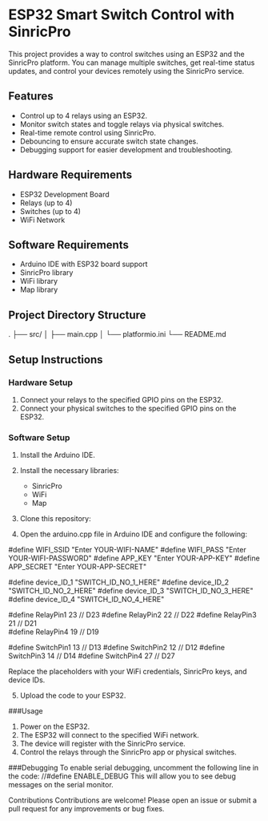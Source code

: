 # ESP32 Smart Switch Control with SinricPro

This project provides a way to control switches using an ESP32 and the SinricPro platform. You can manage multiple switches, get real-time status updates, and control your devices remotely using the SinricPro service.

## Features

- Control up to 4 relays using an ESP32.
- Monitor switch states and toggle relays via physical switches.
- Real-time remote control using SinricPro.
- Debouncing to ensure accurate switch state changes.
- Debugging support for easier development and troubleshooting.

## Hardware Requirements

- ESP32 Development Board
- Relays (up to 4)
- Switches (up to 4)
- WiFi Network

## Software Requirements

- Arduino IDE with ESP32 board support
- SinricPro library
- WiFi library
- Map library

## Project Directory Structure

.
├── src/
│   ├── main.cpp
│   └── platformio.ini
└── README.md





## Setup Instructions

### Hardware Setup

1. Connect your relays to the specified GPIO pins on the ESP32.
2. Connect your physical switches to the specified GPIO pins on the ESP32.

### Software Setup

1. Install the Arduino IDE.
2. Install the necessary libraries:
    - SinricPro
    - WiFi
    - Map

3. Clone this repository:

4. Open the arduino.cpp file in Arduino IDE and configure the following:


#define WIFI_SSID         "Enter YOUR-WIFI-NAME"
#define WIFI_PASS         "Enter YOUR-WIFI-PASSWORD"
#define APP_KEY           "Enter YOUR-APP-KEY"
#define APP_SECRET        "Enter YOUR-APP-SECRET"

#define device_ID_1       "SWITCH_ID_NO_1_HERE"
#define device_ID_2       "SWITCH_ID_NO_2_HERE"
#define device_ID_3       "SWITCH_ID_NO_3_HERE"
#define device_ID_4       "SWITCH_ID_NO_4_HERE"

#define RelayPin1         23  // D23
#define RelayPin2         22  // D22
#define RelayPin3         21  // D21              
#define RelayPin4         19  // D19

#define SwitchPin1        13  // D13
#define SwitchPin2        12  // D12
#define SwitchPin3        14  // D14
#define SwitchPin4        27  // D27


Replace the placeholders with your WiFi credentials, SinricPro keys, and device IDs.

5. Upload the code to your ESP32.
  
###Usage
1. Power on the ESP32.
2. The ESP32 will connect to the specified WiFi network.
3. The device will register with the SinricPro service.
4. Control the relays through the SinricPro app or physical switches.

   
###Debugging
To enable serial debugging, uncomment the following line in the code:
//#define ENABLE_DEBUG
This will allow you to see debug messages on the serial monitor.

Contributions
Contributions are welcome! Please open an issue or submit a pull request for any improvements or bug fixes.

